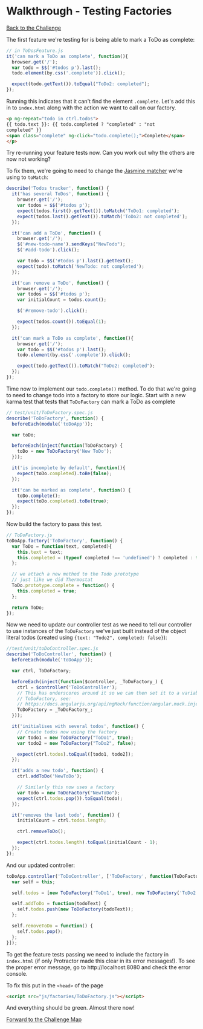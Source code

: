 # Walkthrough - Testing Factories

[Back to the Challenge](../12_testing_factories.md)

The first feature we're testing for is being able to mark a ToDo as complete:

```js
// in ToDosFeature.js
it('can mark a ToDo as complete', function(){
  browser.get('/');
  var todo = $$('#todos p').last();
  todo.element(by.css('.complete')).click();

  expect(todo.getText()).toEqual("ToDo2: completed");
});
```

Running this indicates that it can't find the element `.complete`. Let's add this in to `index.html` along with the action we want to call on our factory.

```html
<p ng-repeat="todo in ctrl.todos">
{{ todo.text }}: {{ todo.completed ? "completed" : "not
completed" }}
<span class="complete" ng-click="todo.complete();">Complete</span>
</p>
```

Try re-running your feature tests now. Can you work out why the others are now not working?

To fix them, we're going to need to change the [Jasmine matcher](http://jasmine.github.io/2.0/introduction.html#section-Included_Matchers) we're using to `toMatch`:

```js
describe('Todos tracker', function() {
  it('has several ToDos', function() {
    browser.get('/');
    var todos = $$('#todos p');
    expect(todos.first().getText()).toMatch('ToDo1: completed');
    expect(todos.last().getText()).toMatch('ToDo2: not completed');
  });

  it('can add a ToDo', function() {
    browser.get('/');
    $('#new-todo-name').sendKeys("NewTodo");
    $('#add-todo').click();

    var todo = $$('#todos p').last().getText();
    expect(todo).toMatch('NewTodo: not completed');
  });

  it('can remove a ToDo', function() {
    browser.get('/');
    var todos = $$('#todos p');
    var initialCount = todos.count();

    $('#remove-todo').click();

    expect(todos.count()).toEqual(1);
  });

  it('can mark a ToDo as complete', function(){
    browser.get('/');
    var todo = $$('#todos p').last();
    todo.element(by.css('.complete')).click();

    expect(todo.getText()).toMatch("ToDo2: completed");
  });
});
```

Time now to implement our `todo.complete()` method. To do that we're going to need to change todo into a factory to store our logic. Start with a new karma test that tests that `ToDoFactory` can mark a ToDo as complete

```js
// test/unit/ToDoFactory.spec.js
describe('ToDoFactory', function() {
  beforeEach(module('toDoApp'));

  var toDo;

  beforeEach(inject(function(ToDoFactory) {
    toDo = new ToDoFactory('New ToDo');
  }));

  it('is incomplete by default', function(){
    expect(toDo.completed).toBe(false);
  });

  it('can be marked as complete', function() {
    toDo.complete();
    expect(toDo.completed).toBe(true);
  });
});
```

Now build the factory to pass this test.

```js
// ToDoFactory.js
toDoApp.factory('ToDoFactory', function() {
  var ToDo = function(text, completed){
    this.text = text;
    this.completed = (typeof completed !== 'undefined') ? completed : false;
  };

  // we attach a new method to the Todo prototype
  // just like we did Thermostat
  ToDo.prototype.complete = function() {
    this.completed = true;
  };

  return ToDo;
});
```

Now we need to update our controller test as we need to tell our controller to use instances of the `ToDoFactory` we've just built instead of the object literal todos (created using `{text: "Todo2", completed: false}`):

```js
//test/unit/toDoController.spec.js
describe('ToDoController', function() {
  beforeEach(module('toDoApp'));

  var ctrl, ToDoFactory;

  beforeEach(inject(function($controller, _ToDoFactory_) {
    ctrl = $controller('ToDoController');
    // This has underscores around it so we can then set it to a variable called
    // ToDoFactory, see:
    // https://docs.angularjs.org/api/ngMock/function/angular.mock.inject
    ToDoFactory = _ToDoFactory_;
  }));

  it('initialises with several todos', function() {
    // Create todos now using the factory
    var todo1 = new ToDoFactory("ToDo1", true);
    var todo2 = new ToDoFactory("ToDo2", false);

    expect(ctrl.todos).toEqual([todo1, todo2]);
  });

  it('adds a new todo', function() {
    ctrl.addToDo('NewToDo');

    // Similarly this now uses a factory
    var todo = new ToDoFactory("NewToDo");
    expect(ctrl.todos.pop()).toEqual(todo);
  });

  it('removes the last todo', function() {
    initialCount = ctrl.todos.length;

    ctrl.removeToDo();

    expect(ctrl.todos.length).toEqual(initialCount - 1);
  });
});
```

And our updated controller:

```js
toDoApp.controller('ToDoController', ['ToDoFactory', function(ToDoFactory) {
  var self = this;

  self.todos = [new ToDoFactory('ToDo1', true), new ToDoFactory('ToDo2', false)];

  self.addToDo = function(todoText) {
    self.todos.push(new ToDoFactory(todoText));
  };

  self.removeToDo = function() {
    self.todos.pop();
  };
}]);
```

To get the feature tests passing we need to include the factory in `index.html` (if only Protractor made this clear in its error messages!). To see the proper error message, go to http://localhost:8080 and check the error console.

To fix this put in the `<head>` of the page

```html
<script src="js/factories/ToDoFactory.js"></script>
```

And everything should be green. Almost there now!

[Forward to the Challenge Map](../00_challenge_map.md)
